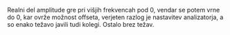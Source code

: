Realni del amplitude gre pri višjih frekvencah pod 0, vendar se potem vrne do 0, kar ovrže možnost offseta, verjeten razlog je nastavitev analizatorja, a so enako težavo javili tudi kolegi. Ostalo brez težav.
